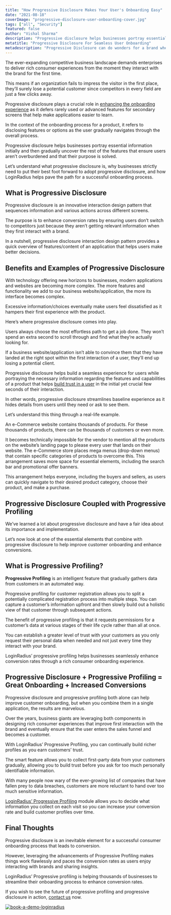 ```yaml
---
title: "How Progressive Disclosure Makes Your User's Onboarding Easy"
date: "2021-08-18"
coverImage: "progressive-disclosure-user-onboarding-cover.jpg"
tags: ["all", "Security"]
featured: false 
author: "Vishal Sharma"
description: "Progressive disclosure helps businesses portray essential information initially and then gradually uncover the rest of the features that ensure users aren’t overburdened and that their purpose is solved. This post helps businesses understand the importance of progressive disclosure and progressive profiling that work harmoniously to enhance conversions."
metatitle: "Progressive Disclosure For Seamless User Onboarding"
metadescription: "Progressive Disclosure can do wonders for a brand when it comes to a flawless user onboarding experience. Learn how it works to enhance conversions."
---
```


The ever-expanding competitive business landscape demands enterprises to deliver rich consumer experiences from the moment they interact with the brand for the first time. 

This means if an organization fails to impress the visitor in the first place, they’ll surely lose a potential customer since competitors in every field are just a few clicks away. 

Progressive disclosure plays a crucial role in [enhancing the onboarding experience](https://www.loginradius.com/blog/fuel/importance-customer-onboarding/) as it defers rarely used or advanced features for secondary screens that help make applications easier to learn. 

In the context of the onboarding process for a product, it refers to disclosing features or options as the user gradually navigates through the overall process. 

Progressive disclosure helps businesses portray essential information initially and then gradually uncover the rest of the features that ensure users aren’t overburdened and that their purpose is solved. 

Let’s understand what progressive disclosure is, why businesses strictly need to put their best foot forward to adopt progressive disclosure, and how LoginRadius helps pave the path for a successful onboarding process. 


## What is Progressive Disclosure

Progressive disclosure is an innovative interaction design pattern that sequences information and various actions across different screens. 

The purpose is to enhance conversion rates by ensuring users don’t switch to competitors just because they aren’t getting relevant information when they first interact with a brand. 

In a nutshell, progressive disclosure interaction design pattern provides a quick overview of features/content of an application that helps users make better decisions. 


## Benefits and Examples of Progressive Disclosure

With technology offering new horizons to businesses, modern applications and websites are becoming more complex. The more features and functionality we add to our business website/application, the more its interface becomes complex. 

Excessive information/choices eventually make users feel dissatisfied as it hampers their first experience with the product. 

Here’s where progressive disclosure comes into play.

Users always choose the most effortless path to get a job done. They won’t spend an extra second to scroll through and find what they’re actually looking for. 

If a business website/application isn’t able to convince them that they have landed at the right spot within the first interaction of a user, they’ll end up losing a potential client. 

Progressive disclosure helps build a seamless experience for users while portraying the necessary information regarding the features and capabilities of a product that helps [build trust in a user](https://www.loginradius.com/customer-security/) in the initial yet crucial few seconds of their interaction. 

In other words, progressive disclosure streamlines baseline experience as it hides details from users until they need or ask to see them. 

Let’s understand this thing through a real-life example. 

An e-Commerce website contains thousands of products. For these thousands of products, there can be thousands of customers or even more. 

It becomes technically impossible for the vendor to mention all the products on the website’s landing page to please every user that lands on their website. The e-Commerce store places mega menus (drop-down menus) that contain specific categories of products to overcome this. This arrangement saves more space for essential elements, including the search bar and promotional offer banners. 

This arrangement helps everyone, including the buyers and sellers, as users can quickly navigate to their desired product category, choose their product, and make a purchase. 



## Progressive Disclosure Coupled with Progressive Profiling 

We’ve learned a lot about progressive disclosure and have a fair idea about its importance and implementation.

Let’s now look at one of the essential elements that combine with progressive disclosure to help improve customer onboarding and enhance conversions. 


## What is Progressive Profiling? 

**Progressive Profiling** is an intelligent feature that gradually gathers data from customers in an automated way. 

Progressive profiling for customer registration allows you to split a potentially complicated registration process into multiple steps. You can capture a customer’s information upfront and then slowly build out a holistic view of that customer through subsequent actions.

The benefit of progressive profiling is that it requests permissions for a customer’s data at various stages of their life cycle rather than all at once. 

You can establish a greater level of trust with your customers as you only request their personal data when needed and not just every time they interact with your brand. 

LoginRadius’ progressive profiling helps businesses seamlessly enhance conversion rates through a rich consumer onboarding experience. 


## Progressive Disclosure + Progressive Profiling = Great Onboarding + Increased Conversions

Progressive disclosure and progressive profiling both alone can help improve customer onboarding, but when you combine them in a single application, the results are marvelous. 

Over the years, business giants are leveraging both components in designing rich consumer experiences that improve first interaction with the brand and eventually ensure that the user enters the sales funnel and becomes a customer. 

With LoginRadius’ Progressive Profiling, you can continually build richer profiles as you earn customers’ trust.

The smart feature allows you to collect first-party data from your customers gradually, allowing you to build trust before you ask for too much personally identifiable information. 

With many people now wary of the ever-growing list of companies that have fallen prey to data breaches, customers are more reluctant to hand over too much sensitive information. 

[LoginRadius’ Progressive Profiling](https://www.loginradius.com/progressive-profiling/) module allows you to decide what information you collect on each visit so you can increase your conversion rate and build customer profiles over time.


## Final Thoughts 

Progressive disclosure is an inevitable element for a successful consumer onboarding process that leads to conversion. 

However, leveraging the advancements of Progressive Profiling makes things work flawlessly and paces the conversion rates as users enjoy interacting with brands and sharing insights. 

LoginRadius’ Progressive profiling is helping thousands of businesses to streamline their onboarding process to enhance conversion rates. 

If you wish to see the future of progressive profiling and progressive disclosure in action, [contact us](https://www.loginradius.com/contact-sales/) now. 



[![book-a-demo-loginradius](../../assets/book-a-demo-loginradius.png)](https://www.loginradius.com/book-a-demo/)
